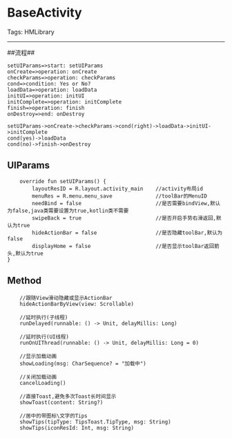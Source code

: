 # BaseActivity

Tags: HMLibrary

---
##流程##

```flow
setUIParams=>start: setUIParams
onCreate=>operation: onCreate
checkParams=>operation: checkParams
cond=>condition: Yes or No?
loadData=>operation: loadData
initUI=>operation: initUI
initComplete=>operation: initComplete
finish=>operation: finish
onDestroy=>end: onDestroy

setUIParams->onCreate->checkParams->cond(right)->loadData->initUI->initComplete
cond(yes)->loadData
cond(no)->finish->onDestroy
```

## UIParams ##

        override fun setUIParams() {
            layoutResID = R.layout.activity_main    //activity布局id
            menuRes = R.menu.menu_save              //toolBar的MenuID
            needBind = false                        //是否需要bindView,默认为false,java类需要设置为true,kotlin类不需要
            swipeBack = true                        //是否开启手势右滑返回,默认为true
            hideActionBar = false                   //是否隐藏toolBar,默认为false
            displayHome = false                     //是否显示toolBar返回箭头,默认为true
    }

## Method ##

        //跟随View滑动隐藏或显示ActionBar
        hideActionBarByView(view: Scrollable)
        
        //延时执行(子线程)
        runDelayed(runnable: () -> Unit, delayMillis: Long)
        
        //延时执行(UI线程)
        runOnUIThread(runnable: () -> Unit, delayMillis: Long = 0) 
        
        //显示加载动画
        showLoading(msg: CharSequence? = "加载中")
        
        //关闭加载动画
        cancelLoading()
        
        //直接Toast,避免多次Toast长时间显示
        showToast(content: String?)
        
        //居中的带图标\文字的Tips
        showTips(tipType: TipsToast.TipType, msg: String)
        showTips(iconResId: Int, msg: String)
    
    
    
